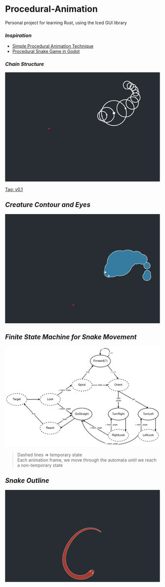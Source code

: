 # **Procedural-Animation**

Personal project for learning Rust, using the Iced GUI library

### _Inspiration_

- [Simple Procedural Animation Technique](https://www.youtube.com/watch?v=qlfh_rv6khY&list=WL&index=1)
- [Procedural Snake Game in Godot](https://www.youtube.com/watch?v=T73lvhhw_rA)

### _Chain Structure_

![chain creature gif](/assets/chain_structure.gif "Chain Creature Following a Target")

[Tag: v0.1](https://github.com/VSebastian8/Procedural-Animation/releases/tag/v0.1)

## _Creature Contour and Eyes_

![chain bubble gif](/assets/bubble_chain.gif "Bubble Contour Circle")

## _Finite State Machine for Snake Movement_

![snake movement fsm](/assets/snake_movement_fsm.png "Snake Movement FSM")

> Dashed lines => temporary state  
> Each animation frame, we move through the automata until we reach a non-temporary state

## _Snake Outline_

![snake outline](/assets/snake.gif "Snake Outline")
